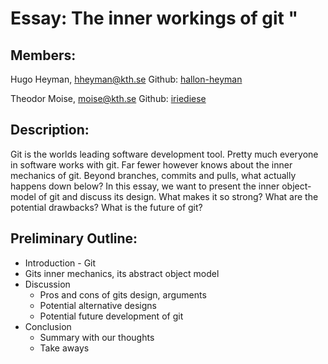 # Essay: The inner workings of git "

## Members: 

Hugo Heyman, hheyman@kth.se
Github: [hallon-heyman](https://github.com/hallon-heyman)

Theodor Moise, moise@kth.se
Github: [iriediese](https://github.com/iriediese)

## Description:

Git is the worlds leading software development tool. Pretty much everyone in software works with git. Far fewer however knows about the inner mechanics of git. Beyond branches, commits and pulls, what actually happens down below? 
In this essay, we want to present the inner object-model of git and discuss its design. What makes it so strong? What are the potential drawbacks? What is the future of git?

## Preliminary Outline:

* Introduction - Git
* Gits inner mechanics, its abstract object model
* Discussion 
  * Pros and cons of gits design, arguments
  * Potential alternative designs
  * Potential future development of git
* Conclusion
  * Summary with our thoughts
  * Take aways